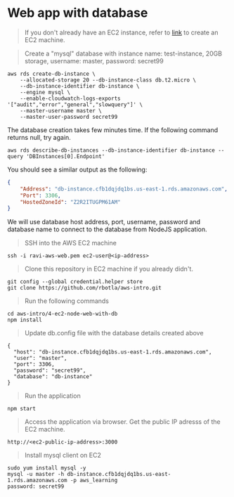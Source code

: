 # Web app with database

> If you don't already have an EC2 instance, refer to [link](/2-aws-cli-create-ec2) to create an EC2 machine.

> Create a "mysql" database with instance name: test-instance, 20GB storage, username: master, password: secret99
```
aws rds create-db-instance \
    --allocated-storage 20 --db-instance-class db.t2.micro \
    --db-instance-identifier db-instance \
    --engine mysql \
    --enable-cloudwatch-logs-exports '["audit","error","general","slowquery"]' \
    --master-username master \
    --master-user-password secret99
```

The database creation takes few minutes time. If the following command returns null, try again.
```
aws rds describe-db-instances --db-instance-identifier db-instance --query 'DBInstances[0].Endpoint'
```

You should see a similar output as the following:
```json
{
    "Address": "db-instance.cfb1dqjdq1bs.us-east-1.rds.amazonaws.com",
    "Port": 3306,
    "HostedZoneId": "Z2R2ITUGPM61AM"
}
```
We will use database host address, port, username, password and database name to connect to the database from NodeJS application.

> SSH into the AWS EC2 machine
```
ssh -i ravi-aws-web.pem ec2-user@<ip-address>
```

> Clone this repository in EC2 machine if you already didn't.
```
git config --global credential.helper store
git clone https://github.com/rbotla/aws-intro.git
```

> Run the following commands
```
cd aws-intro/4-ec2-node-web-with-db
npm install
```

> Update db.config file with the database details created above 
```
{
  "host": "db-instance.cfb1dqjdq1bs.us-east-1.rds.amazonaws.com",
  "user": "master",
  "port": 3306,
  "password": "secret99",
  "database": "db-instance"
}
```

> Run the application
```
npm start
```
> Access the application via browser. Get the public IP adresss of the EC2 machine.
```
http://<ec2-public-ip-address>:3000
```

> Install mysql client on EC2
```
sudo yum install mysql -y
mysql -u master -h db-instance.cfb1dqjdq1bs.us-east-1.rds.amazonaws.com -p aws_learning
password: secret99
```